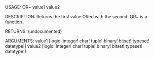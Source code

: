 USAGE:
     OR~ value1 value2 

DESCRIPTION:
     Returns the first value ORed with the second.
     OR~ is a function .

RETURNS:
    (undocumented)

ARGUMENTS:
    value1 [logic! integer! char! tuple! binary! bitset! typeset! datatype!]
    value2 [logic! integer! char! tuple! binary! bitset! typeset! datatype!]
